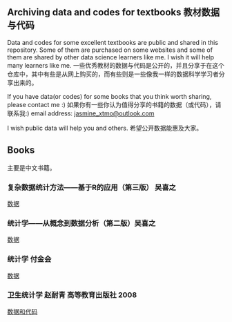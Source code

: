 ## Archiving data and codes for textbooks 教材数据与代码


Data and codes for some excellent textbooks are public and shared in this repository. Some of them are purchased on some websites and some of them are shared by other data science learners like me. I wish it will help many learners like me.
一些优秀教材的数据与代码是公开的，并且分享于在这个仓库中，其中有些是从网上购买的，而有些则是一些像我一样的数据科学学习者分享出来的。

If you have data(or codes) for some books that you think worth sharing, please contact me :) 
如果你有一些你认为值得分享的书籍的数据（或代码），请联系我:)
email address: jasmine_xtmo@outlook.com

I wish public data will help you and others.
希望公开数据能惠及大家。

## Books
主要是中文书籍。

### 复杂数据统计方法——基于R的应用（第三版） 吴喜之
[数据](/WU-FZ3-2015-data.zip)

### 统计学——从概念到数据分析（第二版）吴喜之
[数据](/WU-TJX-2016-data.rar)

### 统计学  付金会
[数据](/FU-TJX-2017-data.rar)

### 卫生统计学 赵耐青 高等教育出版社 2008
[数据和代码](/ZHAO-WSTJ-2008-data%26codes.zip)
